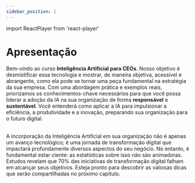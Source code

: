 ```yaml
---
sidebar_position: 1
---
```

import ReactPlayer from 'react-player'

# Apresentação

Bem-vindo ao curso **Inteligência Artificial para CEOs**. Nosso objetivo é desmistificar essa tecnologia e mostrar, de maneira objetiva, acessível e abrangente, como ela pode se tornar uma peça fundamental na estratégia da sua empresa. Com uma abordagem prática e exemplos reais, priorizamos os conhecimentos-chave necessários para que você possa liderar a adoção da IA na sua organização de forma **responsável** e **sustentável**. Você entenderá como aplicar a IA para impulsionar a eficiência, a produtividade e a inovação, preparando sua organização para o futuro digital.

<center>
<ReactPlayer url='https://youtu.be/qVZZFQ-brA4' controls='true' />
</center>
<br />
A incorporação da Inteligência Artificial em sua organização não é apenas um avanço tecnológico; é uma jornada de transformação digital que impactará profundamente diversos aspectos do seu negócio. No entanto, é fundamental estar ciente: as estatísticas sobre isso não são animadoras. Estudos revelam que 70% das iniciativas de transformação digital falham em alcançar seus objetivos. Esteja pronto para descobrir as valiosas dicas que serão compartilhadas no próximo capítulo.